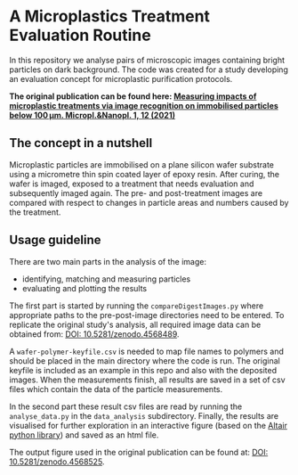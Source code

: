 # A Microplastics Treatment Evaluation Routine 

In this repository we analyse pairs of microscopic images containing bright particles on dark background.
The code was created for a study developing an evaluation concept for microplastic purification protocols.

**The original publication can be found here: [Measuring impacts of microplastic treatments via image recognition on immobilised particles below 100 μm. Micropl.&Nanopl. 1, 12 (2021)](https://doi.org/10.1186/s43591-021-00012-0)**

## The concept in a nutshell
Microplastic particles are immobilised on a plane silicon wafer substrate using a micrometre thin spin coated layer of epoxy resin.
After curing, the wafer is imaged, exposed to a treatment that needs evaluation and subsequently imaged again.
The pre- and post-treatment images are compared with respect to changes in particle areas and numbers caused by the treatment.


## Usage guideline
There are two main parts in the analysis of the image:

- identifying, matching and measuring particles
- evaluating and plotting the results

The first part is started by running the `compareDigestImages.py` where appropriate paths to the pre-post-image directories need to be entered.
To replicate the original study's analysis, all required image data can be obtained from: [DOI: 10.5281/zenodo.4568489](https://doi.org/10.5281/zenodo.4568489).

A `wafer-polymer-keyfile.csv` is needed to map file names to polymers and should be placed in the main directory where the code is run. The original keyfile is included as an example in this repo and also with the deposited images.
When the measurements finish, all results are saved in a set of csv files which contain the data of the particle measurements.

In the second part these result csv files are read by running the `analyse_data.py` in the `data_analysis` subdirectory.
Finally, the results are visualised for further exploration in an interactive figure (based on the [Altair python library](https://github.com/altair-viz/altair)) and saved as an html file.

The output figure used in the original publication can be found at: [DOI: 10.5281/zenodo.4568525](https://doi.org/10.5281/zenodo.4568525).

